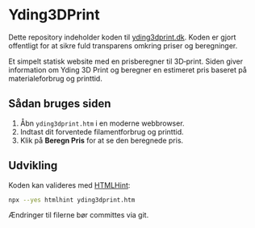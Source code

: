 # Yding3DPrint

Dette repository indeholder koden til [yding3dprint.dk](https://yding3dprint.dk). Koden er gjort offentligt for at sikre fuld transparens omkring priser og beregninger.

Et simpelt statisk website med en prisberegner til 3D‑print. Siden giver information om Yding 3D Print og beregner en estimeret pris baseret på materialeforbrug og printtid.

## Sådan bruges siden
1. Åbn `yding3dprint.htm` i en moderne webbrowser.
2. Indtast dit forventede filamentforbrug og printtid.
3. Klik på **Beregn Pris** for at se den beregnede pris.

## Udvikling
Koden kan valideres med [HTMLHint](https://github.com/htmlhint/HTMLHint):

```bash
npx --yes htmlhint yding3dprint.htm
```

Ændringer til filerne bør committes via git.

